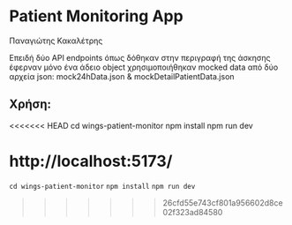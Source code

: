 # Patient Monitoring App

Παναγιώτης Κακαλέτρης

Επειδή δύο API endpoints όπως δόθηκαν στην περιγραφή της άσκησης έφερναν μόνο ένα άδειο object χρησιμοποιήθηκαν mocked data από δύο αρχεία json: mock24hData.json & mockDetailPatientData.json

## Χρήση: 
<<<<<<< HEAD
cd wings-patient-monitor
npm install
npm run dev

http://localhost:5173/
=======
`cd wings-patient-monitor`
`npm install`
`npm run dev`
>>>>>>> 26cfd55e743cf801a956602d8ce02f323ad84580
